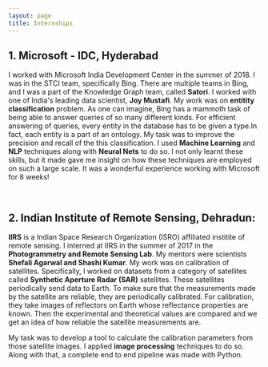 ```yaml
---
layout: page
title: Internships
---
```



## 1. Microsoft - IDC, Hyderabad
I worked with Microsoft India Development Center in the summer of 2018. I was in the STCI team, specifically Bing. There are multiple teams in Bing, and I was a part of the Knowledge Graph team, called **Satori**. I worked with one of India's leading data scientist, **Joy Mustafi**.
My work was on **entitity classification** problem. As one can imagine, Bing has a mammoth task of being able to answer queries of so many different kinds. For efficient answering of queries, every entity in the database has to be given a type.In fact, each entity is a part of an ontology. My task was to improve the precision and recall of the this classification. I used **Machine Learning** and **NLP** techniques along with **Neural Nets** to do so. I not only learnt these skills, but it made gave me insight on how these techniques are employed on such a large scale. It was a wonderful experience working with Microsoft for 8 weeks!


<br>

## 2. Indian Institute of Remote Sensing, Dehradun:
**IIRS** is a Indian Space Research Organization (ISRO) affiliated institite of remote sensing. I interned at IIRS in the summer of 2017 in the **Photogrammetry and Remote Sensing Lab**. My mentors were scientists **Shefali Agarwal and Shashi Kumar**. My work was on calibration of satellites. Specifically, I worked on datasets from a category of satellites called **Synthetic Aperture Radar (SAR)** satellites. These satellites periodically send data to Earth. To make sure that the measurements made by the satellite are reliable, they are periodically calibrated. For calibration, they take images of reflectors on Earth whose reflectance properties are known. Then the experimental and theoretical values are compared and we get an idea of how reliable the satellite measurements are.

My task was to develop a tool to calculate the calibration parameters from those satellite images. I applied **image processing** techniques to do so. Along with that, a complete end to end pipeline was made with Python.
